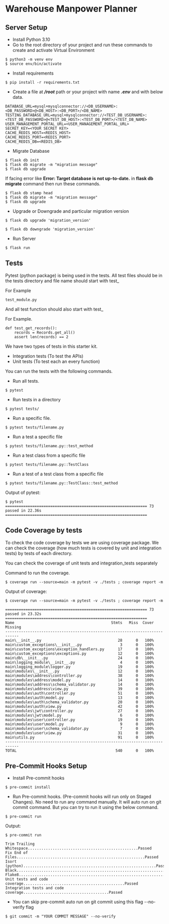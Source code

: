 # Warehouse Manpower Planner

## Server Setup
* Install Python 3.10
* Go to the root directory of your project and run these commands to create and activate Virtual Environment
```commandline
$ python3 -m venv env
$ source env/bin/activate
```
* Install requirements
```commandline
$ pip install -r requirements.txt
```
* Create a file at **_/root_** path or your project with name **_.env_** and with below data.
```doctest
DATABASE_URL=mysql+mysqlconnector://<DB_USERNAME>:<DB_PASSWORD>@<DB_HOST>:<DB_PORT>/<DB_NAME>
TESTING_DATABASE_URL=mysql+mysqlconnector://<TEST_DB_USERNAME>:<TEST_DB_PASSWORD>@<TEST_DB_HOST>:<TEST_DB_PORT>/<TEST_DB_NAME>
USER_MANAGEMENT_PORTAL_URL=<USER_MANAGEMENT_PORTAL_URL>
SECRET_KEY=<YOUR SECRET KEY>
CACHE_REDIS_HOST=<REDIS_HOST>
CACHE_REDIS_PORT=<REDIS_PORT>
CACHE_REDIS_DB=<REDIS_DB>
```
* Migrate Database
```commandline
$ flask db init
$ flask db migrate -m "migration message"
$ flask db upgrade
```
If facing error like **Error: Target database is not up-to-date.**
in **flask db migrate** command then run these commands.
```commandline
$ flask db stamp head
$ flask db migrate -m "migration message"
$ flask db upgrade
```
* Upgrade or Downgrade and particular migration version
```commandline
$ flask db upgrade 'migration_version'
 ```
```commandline
$ flask db downgrade 'migration_version'
```
* Run Server
```commandline
$ flask run
```

## Tests
Pytest (python package) is being used in the tests. All test files
should be in the tests directory and file name should start with test_


For Example

```doctest
test_module.py
```
And all test function should also start with test_

For Example.
```doctest
def test_get_records():
    records = Records.get_all()
    assert len(records) == 2
```
We have two types of tests in this starter kit.
* Integration tests (To test the APIs)
* Unit tests (To test each an every function)

You can run the tests with the following commands.
* Run all tests.
```commandline
$ pytest
```
* Run tests in a directory
```commandline
$ pytest tests/
```
* Run a specific file.
```commandline
$ pytest tests/filename.py
```
* Run a test a specific file
```commandline
$ pytest tests/filename.py::test_method
```
* Run a test class from a specific file
```commandline
$ pytest tests/filename.py::TestClass
```
* Run a test of a test class from a specific file
```commandline
$ pytest tests/filename.py::TestClass::test_method
```
Output of pytest:
```doctest
$ pytest
=============================================================== 73 passed in 22.36s ===============================================================
```
## Code Coverage by tests
To check the code coverage by tests we are using
coverage package. We can check the coverage (how
much tests is covered by unit and integration tests)
by tests of each directory.

You can check the coverage of unit tests and integration_tests separately

Command to run the coverage.
```commandline
$ coverage run --source=main -m pytest -v ./tests ; coverage report -m
```
Output of coverage:
```doctest
$ coverage run --source=main -m pytest -v ./tests ; coverage report -m

=============================================================== 73 passed in 23.32s ===============================================================
Name                                           Stmts   Miss  Cover   Missing
----------------------------------------------------------------------------
main\__init__.py                                  28      0   100%
main\custom_exceptions\__init__.py                 3      0   100%
main\custom_exceptions\exception_handlers.py      17      0   100%
main\custom_exceptions\exceptions.py              12      0   100%
main\db\__init__.py                               24      0   100%
main\logging_module\__init__.py                    4      0   100%
main\logging_module\logger.py                     19      0   100%
main\modules\__init__.py                          12      0   100%
main\modules\address\controller.py                38      0   100%
main\modules\address\model.py                     14      0   100%
main\modules\address\schema_validator.py          14      0   100%
main\modules\address\view.py                      39      0   100%
main\modules\auth\controller.py                   51      0   100%
main\modules\auth\model.py                        13      0   100%
main\modules\auth\schema_validator.py             20      0   100%
main\modules\auth\view.py                         42      0   100%
main\modules\jwt\controller.py                    27      0   100%
main\modules\jwt\model.py                          6      0   100%
main\modules\user\controller.py                   19      0   100%
main\modules\user\model.py                         9      0   100%
main\modules\user\schema_validator.py              7      0   100%
main\modules\user\view.py                         31      0   100%
main\utils.py                                     91      0   100%
----------------------------------------------------------------------------
TOTAL                                            540      0   100%
```

## Pre-Commit Hooks Setup
* Install Pre-commit hooks
```commandline
$ pre-commit install
```
* Run Pre-commit hooks. (Pre-commit hooks will run only on Staged Changes).
No need to run any command manually. It will auto run on git commit command.
But you can try to run it using the below command.
```commandline
$ pre-commit run
```
Output:
```commandline
$ pre-commit run

Trim Trailing Whitespace.................................................Passed
Fix End of Files.........................................................Passed
Isort (python)...........................................................Passed
Black....................................................................Passed
Flake8...................................................................Passed
Unit tests and code coverage.............................................Passed
Integration tests and code coverage......................................Passed
```

* You can skip pre-commit auto run on git commit using this flag --no-verify flag
```commandline
$ git commit -m "YOUR COMMIT MESSAGE" --no-verify
```
